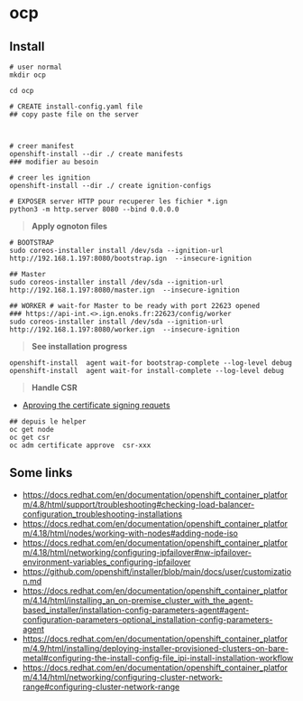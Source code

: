 # ocp

## Install

```shell
# user normal
mkdir ocp

cd ocp

# CREATE install-config.yaml file
## copy paste file on the server



# creer manifest
openshift-install --dir ./ create manifests
### modifier au besoin

# creer les ignition
openshift-install --dir ./ create ignition-configs

# EXPOSER server HTTP pour recuperer les fichier *.ign
python3 -m http.server 8080 --bind 0.0.0.0

```

>  **Apply ognoton files**

```shell
# BOOTSTRAP
sudo coreos-installer install /dev/sda --ignition-url http://192.168.1.197:8080/bootstrap.ign  --insecure-ignition

## Master
sudo coreos-installer install /dev/sda --ignition-url http://192.168.1.197:8080/master.ign  --insecure-ignition

## WORKER # wait-for Master to be ready with port 22623 opened
### https://api-int.<>.ign.enoks.fr:22623/config/worker
sudo coreos-installer install /dev/sda --ignition-url http://192.168.1.197:8080/worker.ign  --insecure-ignition
```

> **See installation progress**

```shell
openshift-install  agent wait-for bootstrap-complete --log-level debug
openshift-install  agent wait-for install-complete --log-level debug

```

> **Handle CSR**

* [Aproving the certificate signing requets](https://docs.redhat.com/fr/documentation/openshift_container_platform/4.12/html/machine_management/installation-approve-csrs_more-rhel-compute#installation-approve-csrs_more-rhel-compute)
```shell
## depuis le helper
oc get node
oc get csr
oc adm certificate approve  csr-xxx

```

## Some links

- https://docs.redhat.com/en/documentation/openshift_container_platform/4.8/html/support/troubleshooting#checking-load-balancer-configuration_troubleshooting-installations
- https://docs.redhat.com/en/documentation/openshift_container_platform/4.18/html/nodes/working-with-nodes#adding-node-iso
- https://docs.redhat.com/en/documentation/openshift_container_platform/4.18/html/networking/configuring-ipfailover#nw-ipfailover-environment-variables_configuring-ipfailover
- https://github.com/openshift/installer/blob/main/docs/user/customization.md
- https://docs.redhat.com/en/documentation/openshift_container_platform/4.14/html/installing_an_on-premise_cluster_with_the_agent-based_installer/installation-config-parameters-agent#agent-configuration-parameters-optional_installation-config-parameters-agent
- https://docs.redhat.com/en/documentation/openshift_container_platform/4.9/html/installing/deploying-installer-provisioned-clusters-on-bare-metal#configuring-the-install-config-file_ipi-install-installation-workflow
- https://docs.redhat.com/en/documentation/openshift_container_platform/4.14/html/networking/configuring-cluster-network-range#configuring-cluster-network-range
